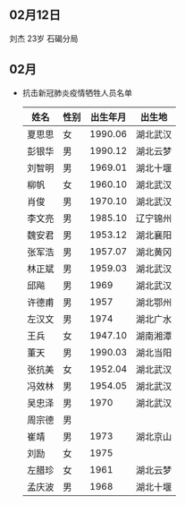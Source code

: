 
## 02月12日
刘杰 23岁  石碣分局  

## 02月
- 抗击新冠肺炎疫情牺牲人员名单

  姓名|性别|出生年月|出生地
  ---|---|---|---
  夏思思|女|1990.06|湖北武汉
  彭银华|男|1990.12|湖北云梦
  刘智明|男|1969.01|湖北十堰
  柳帆|女|1960.10|湖北武汉
  肖俊|男|1970.10|湖北武汉
  李文亮|男|1985.10|辽宁锦州
  魏安君|男|1953.12|湖北襄阳
  张军浩|男|1957.07|湖北黄冈
  林正斌|男|1959.03|湖北武汉
  邱飚|男|1969|湖北武汉
  许德甫|男|1957|湖北鄂州
  左汉文|男|1974|湖北广水
  王兵|女|1947.10|湖南湘潭
  董天|男|1990.03|湖北当阳
  张抗美|女|1952.04|湖北武汉
  冯效林|男|1954.05|湖北武汉
  吴忠泽|男|1970|湖北武汉
  周宗德|男|
  崔靖|男|1973|湖北京山
  刘励|女|1975|
  左腊珍|女|1961|湖北云梦
  孟庆波|男|1968|湖北十堰
  
